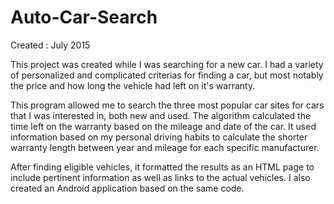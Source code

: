 # Auto-Car-Search
Created : July 2015

This project was created while I was searching for a new car. I had a variety of personalized and complicated criterias for finding a car, but most notably the price and how long the vehicle had left on it's warranty. 

This program allowed me to search the three most popular car sites for cars that I was interested in, both new and used. The algorithm calculated the time left on the warranty based on the mileage and date of the car. It used information based on my personal driving habits to calculate the shorter warranty length between year and mileage for each specific manufacturer. 

After finding eligible vehicles, it formatted the results as an HTML page to include pertinent information as well as links to the actual vehicles. I also created an Android application based on the same code. 
